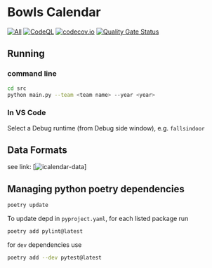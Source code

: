 # Bowls Calendar

[![All][all-image]][all-link]
[![CodeQL][ql-image]][ql-link]
[![codecov.io][codecov-image]][codecov-link]
[![Quality Gate Status][sonar-image]][sonar-link]

## Running

### command line

```bash
cd src
python main.py --team <team name> --year <year>
```

### In VS Code

Select a Debug runtime (from Debug side window), e.g. `fallsindoor`

## Data Formats

see link: [![icalendar-data](https://github.com/garymcwilliams/icalendar-data)]

## Managing python poetry dependencies

```bash
poetry update
```

To update depd in `pyproject.yaml`, for each listed package run

```bash
poetry add pylint@latest
```

for `dev` dependencies use

```bash
poetry add --dev pytest@latest
```

[all-image]: https://github.com/garymcwilliams/ggbowlscalendar/actions/workflows/workflow-all.yml/badge.svg?event=push
[all-link]: https://github.com/garymcwilliams/ggbowlscalendar/actions/workflows/workflow-all.yml
[ql-image]: https://github.com/garymcwilliams/ggbowlscalendar/actions/workflows/workflow-codeql.yml/badge.svg?event=push
[ql-link]: https://github.com/garymcwilliams/ggbowlscalendar/actions/workflows/workflow-codeql.yml
[codecov-image]: https://codecov.io/github/garymcwilliams/ggbowlscalendar/graph/badge.svg?token=EGNK0HBDQK
[codecov-link]: https://codecov.io/github/garymcwilliams/ggbowlscalendar
[sonar-image]: https://sonarcloud.io/api/project_badges/measure?project=garymcwilliams_ggbowlscalendar&metric=alert_status
[sonar-link]: https://sonarcloud.io/summary/new_code?id=garymcwilliams_ggbowlscalendar